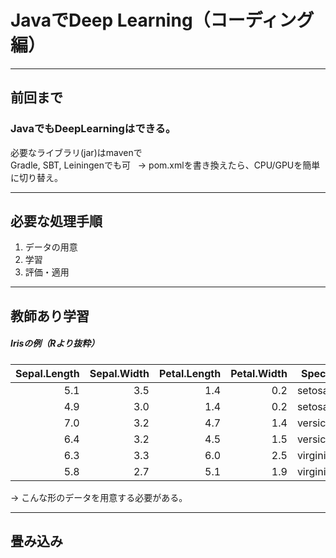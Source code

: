 # JavaでDeep Learning（コーディング編）

---
## 前回まで
### JavaでもDeepLearningはできる。
必要なライブラリ(jar)はmavenで  
Gradle, SBT, Leiningenでも可  
-> pom.xmlを書き換えたら、CPU/GPUを簡単に切り替え。

---
## 必要な処理手順
1. データの用意
2. 学習
3. 評価・適用

---
## 教師あり学習

##### Irisの例（Rより抜粋）
|Sepal.Length|Sepal.Width|Petal.Length|Petal.Width|Species|
|--:|--:|--:|--:|--|
|5.1|3.5|1.4|0.2|setosa|
|4.9|3.0|1.4|0.2|setosa|
|7.0|3.2|4.7|1.4|versicolor|
|6.4|3.2|4.5|1.5|versicolor|
|6.3|3.3|6.0|2.5|virginica|
|5.8|2.7|5.1|1.9|virginica|
  
-> こんな形のデータを用意する必要がある。

---
## 畳み込み

